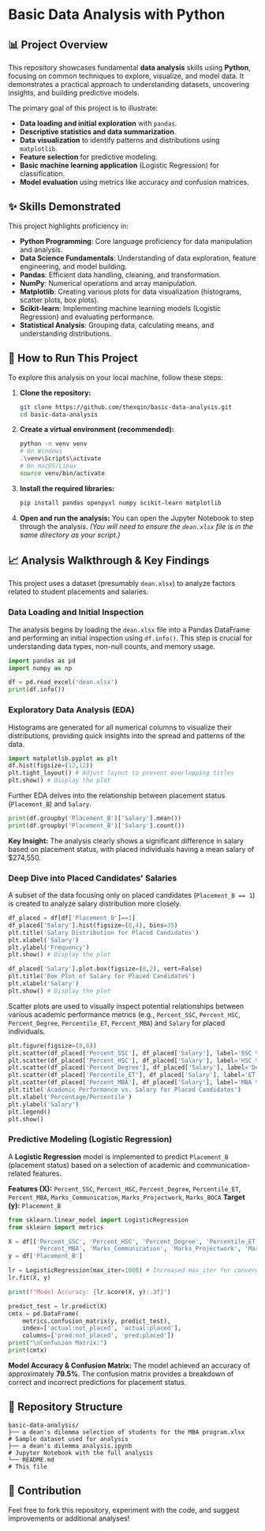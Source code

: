 # Basic Data Analysis with Python

## 📊 Project Overview

This repository showcases fundamental **data analysis** skills using **Python**, focusing on common techniques to explore, visualize, and model data. It demonstrates a practical approach to understanding datasets, uncovering insights, and building predictive models.

The primary goal of this project is to illustrate:

* **Data loading and initial exploration** with `pandas`.
* **Descriptive statistics and data summarization**.
* **Data visualization** to identify patterns and distributions using `matplotlib`.
* **Feature selection** for predictive modeling.
* **Basic machine learning application** (Logistic Regression) for classification.
* **Model evaluation** using metrics like accuracy and confusion matrices.

## ✨ Skills Demonstrated

This project highlights proficiency in:

* **Python Programming**: Core language proficiency for data manipulation and analysis.
* **Data Science Fundamentals**: Understanding of data exploration, feature engineering, and model building.
* **Pandas**: Efficient data handling, cleaning, and transformation.
* **NumPy**: Numerical operations and array manipulation.
* **Matplotlib**: Creating various plots for data visualization (histograms, scatter plots, box plots).
* **Scikit-learn**: Implementing machine learning models (Logistic Regression) and evaluating performance.
* **Statistical Analysis**: Grouping data, calculating means, and understanding distributions.

## 🚀 How to Run This Project

To explore this analysis on your local machine, follow these steps:

1.  **Clone the repository:**
    ```bash
    git clone https://github.com/thexqin/basic-data-analysis.git
    cd basic-data-analysis
    ```
    
2.  **Create a virtual environment (recommended):**
    ```bash
    python -m venv venv
    # On Windows
    .\venv\Scripts\activate
    # On macOS/Linux
    source venv/bin/activate
    ```

3.  **Install the required libraries:**
    ```bash
    pip install pandas openpyxl numpy scikit-learn matplotlib
    ```

4.  **Open and run the analysis:**
    You can open the Jupyter Notebook to step through the analysis.
    *(You will need to ensure the `dean.xlsx` file is in the same directory as your script.)*

## 📈 Analysis Walkthrough & Key Findings

This project uses a dataset (presumably `dean.xlsx`) to analyze factors related to student placements and salaries.

### Data Loading and Initial Inspection

The analysis begins by loading the `dean.xlsx` file into a Pandas DataFrame and performing an initial inspection using `df.info()`. This step is crucial for understanding data types, non-null counts, and memory usage.

```python
import pandas as pd
import numpy as np

df = pd.read_excel('dean.xlsx')
print(df.info())
```

### Exploratory Data Analysis (EDA)

Histograms are generated for all numerical columns to visualize their distributions, providing quick insights into the spread and patterns of the data.

```python
import matplotlib.pyplot as plt
df.hist(figsize=(12,12))
plt.tight_layout() # Adjust layout to prevent overlapping titles
plt.show() # Display the plot
```

Further EDA delves into the relationship between placement status (`Placement_B`) and `Salary`.

```python
print(df.groupby('Placement_B')['Salary'].mean())
print(df.groupby('Placement_B')['Salary'].count())
```
**Key Insight:** The analysis clearly shows a significant difference in salary based on placement status, with placed individuals having a mean salary of $274,550.

### Deep Dive into Placed Candidates' Salaries

A subset of the data focusing only on placed candidates (`Placement_B == 1`) is created to analyze salary distribution more closely.

```python
df_placed = df[df['Placement_B']==1]
df_placed['Salary'].hist(figsize=(8,4), bins=35)
plt.title('Salary Distribution for Placed Candidates')
plt.xlabel('Salary')
plt.ylabel('Frequency')
plt.show() # Display the plot

df_placed['Salary'].plot.box(figsize=(8,2), vert=False)
plt.title('Box Plot of Salary for Placed Candidates')
plt.xlabel('Salary')
plt.show() # Display the plot
```

Scatter plots are used to visually inspect potential relationships between various academic performance metrics (e.g., `Percent_SSC`, `Percent_HSC`, `Percent_Degree`, `Percentile_ET`, `Percent_MBA`) and `Salary` for placed individuals.

```python
plt.figure(figsize=(8,8))
plt.scatter(df_placed['Percent_SSC'], df_placed['Salary'], label='SSC %')
plt.scatter(df_placed['Percent_HSC'], df_placed['Salary'], label='HSC %')
plt.scatter(df_placed['Percent_Degree'], df_placed['Salary'], label='Degree %')
plt.scatter(df_placed['Percentile_ET'], df_placed['Salary'], label='ET Percentile')
plt.scatter(df_placed['Percent_MBA'], df_placed['Salary'], label='MBA %')
plt.title('Academic Performance vs. Salary for Placed Candidates')
plt.xlabel('Percentage/Percentile')
plt.ylabel('Salary')
plt.legend()
plt.show()
```

### Predictive Modeling (Logistic Regression)

A **Logistic Regression** model is implemented to predict `Placement_B` (placement status) based on a selection of academic and communication-related features.

**Features (X):** `Percent_SSC`, `Percent_HSC`, `Percent_Degree`, `Percentile_ET`, `Percent_MBA`, `Marks_Communication`, `Marks_Projectwork`, `Marks_BOCA`
**Target (y):** `Placement_B`

```python
from sklearn.linear_model import LogisticRegression
from sklearn import metrics

X = df[['Percent_SSC', 'Percent_HSC', 'Percent_Degree', 'Percentile_ET',
        'Percent_MBA', 'Marks_Communication', 'Marks_Projectwork', 'Marks_BOCA']]
y = df['Placement_B']

lr = LogisticRegression(max_iter=1000) # Increased max_iter for convergence
lr.fit(X, y)

print(f"Model Accuracy: {lr.score(X, y):.3f}")

predict_test = lr.predict(X)
cmtx = pd.DataFrame(
    metrics.confusion_matrix(y, predict_test),
    index=['actual:not_placed', 'actual:placed'],
    columns=['pred:not_placed', 'pred:placed'])
print("\nConfusion Matrix:")
print(cmtx)
```

**Model Accuracy & Confusion Matrix:** The model achieved an accuracy of approximately **79.5%**. The confusion matrix provides a breakdown of correct and incorrect predictions for placement status.

## 📂 Repository Structure

```
basic-data-analysis/
├── a dean's dilemma selection of students for the MBA program.xlsx    # Sample dataset used for analysis
├── a dean's dilemma analysis.ipynb                                    # Jupyter Notebook with the full analysis
└── README.md                                                          # This file
```

## 🤝 Contribution

Feel free to fork this repository, experiment with the code, and suggest improvements or additional analyses!
